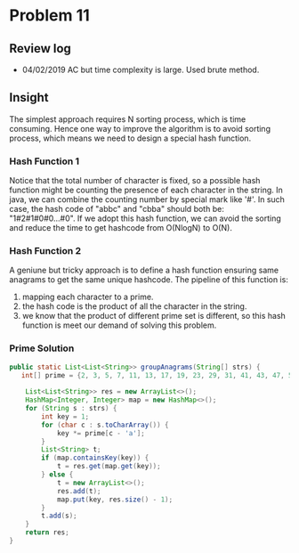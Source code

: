 # Problem 11
## Review log
+ 04/02/2019 AC but time complexity is large. Used brute method.

## Insight
The simplest approach requires N sorting process, which is time consuming. Hence one way to improve the algorithm is to avoid sorting process, which means we need to design a special hash function.

### Hash Function 1
Notice that the total number of character is fixed, so a possible hash function might be counting the presence of each character in the string. In java, we can combine the counting number by special mark like '#'. In such case, the hash code of "abbc" and "cbba" should both be: "1#2#1#0#0...#0". If we adopt this hash function, we can avoid the sorting and reduce the time to get hashcode from O(NlogN) to O(N).

### Hash Function 2
A geniune but tricky approach is to define a hash function ensuring same anagrams to get the same unique hashcode. The pipeline of this function is:
1. mapping each character to a prime.
2. the hash code is the product of all the character in the string.
3. we know that the product of different prime set is different, so this hash function is meet our demand of solving this problem.

### Prime Solution
```java
public static List<List<String>> groupAnagrams(String[] strs) { 
   int[] prime = {2, 3, 5, 7, 11, 13, 17, 19, 23, 29, 31, 41, 43, 47, 53, 59, 61, 67, 71, 73, 79, 83, 89, 97, 101, 103};//最多10609个z
    
    List<List<String>> res = new ArrayList<>();
    HashMap<Integer, Integer> map = new HashMap<>();
    for (String s : strs) {
        int key = 1;
        for (char c : s.toCharArray()) {
            key *= prime[c - 'a'];
        }
        List<String> t;
        if (map.containsKey(key)) {
            t = res.get(map.get(key));
        } else {
            t = new ArrayList<>();
            res.add(t);
            map.put(key, res.size() - 1);
        }
        t.add(s);
    }
    return res;
}
```
